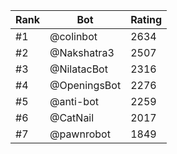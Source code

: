 Rank|Bot|Rating
---|---|---
#1|@colinbot|2634
#2|@Nakshatra3|2507
#3|@NilatacBot|2316
#4|@OpeningsBot|2276
#5|@anti-bot|2259
#6|@CatNail|2017
#7|@pawnrobot|1849

